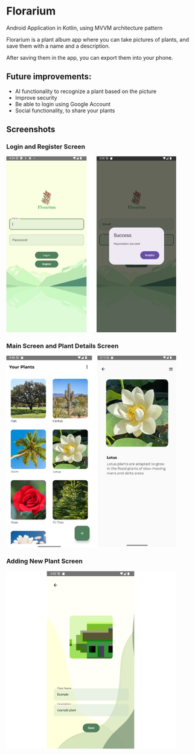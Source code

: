 # Florarium

Android Application in Kotlin, using MVVM architecture pattern

Florarium is a plant album app where you can take pictures of plants, and save them with a name and a description.

After saving them in the app, you can export them into your phone.

## Future improvements:
- AI functionality to recognize a plant based on the picture  
- Improve security  
- Be able to login using Google Account  
- Social functionality, to share your plants  

## Screenshots

### Login and Register Screen  
<img src="Screenshots/loginpage.png" alt="Login and Register Screen" width="450"/>

### Main Screen and Plant Details Screen  
<img src="Screenshots/main.png" alt="Main and Plant Details Screen" width="450"/>

### Adding New Plant Screen  
<img src="Screenshots/newplant.png" alt="Add New Plant Screen" width="450"/>
